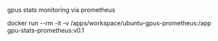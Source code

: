 gpus stats monitoring via prometheus

docker run --rm -it -v /apps/workspace/ubuntu-gpus-prometheus:/app gpu-stats-prometheus:v0.1


